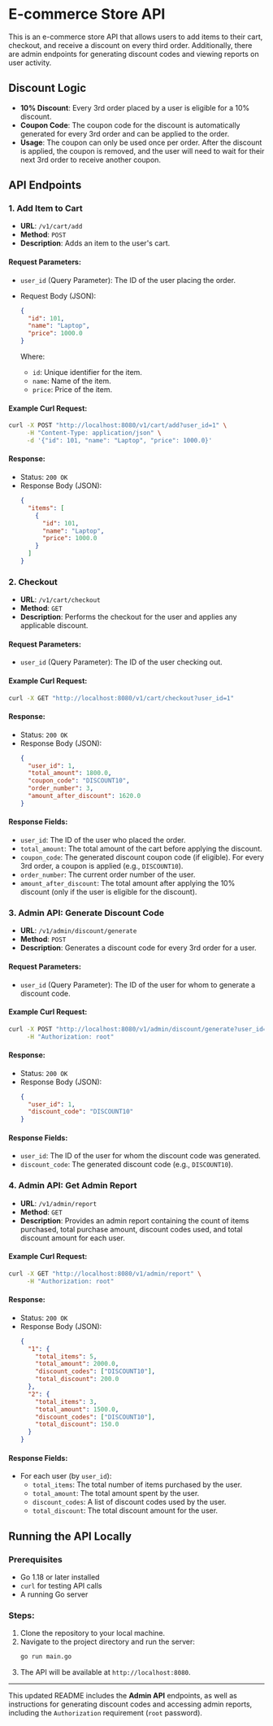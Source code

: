 # E-commerce Store API

This is an e-commerce store API that allows users to add items to their cart, checkout, and receive a discount on every third order. Additionally, there are admin endpoints for generating discount codes and viewing reports on user activity.

## Discount Logic

- **10% Discount**: Every 3rd order placed by a user is eligible for a 10% discount.
- **Coupon Code**: The coupon code for the discount is automatically generated for every 3rd order and can be applied to the order.
- **Usage**: The coupon can only be used once per order. After the discount is applied, the coupon is removed, and the user will need to wait for their next 3rd order to receive another coupon.

## API Endpoints

### 1. **Add Item to Cart**

- **URL**: `/v1/cart/add`
- **Method**: `POST`
- **Description**: Adds an item to the user's cart.

#### Request Parameters:
- `user_id` (Query Parameter): The ID of the user placing the order.
- Request Body (JSON):
    ```json
    {
      "id": 101,
      "name": "Laptop",
      "price": 1000.0
    }
    ```

    Where:
    - `id`: Unique identifier for the item.
    - `name`: Name of the item.
    - `price`: Price of the item.

#### Example Curl Request:
```bash
curl -X POST "http://localhost:8080/v1/cart/add?user_id=1" \
     -H "Content-Type: application/json" \
     -d '{"id": 101, "name": "Laptop", "price": 1000.0}'
```

#### Response:
- Status: `200 OK`
- Response Body (JSON):
    ```json
    {
      "items": [
        {
          "id": 101,
          "name": "Laptop",
          "price": 1000.0
        }
      ]
    }
    ```

### 2. **Checkout**

- **URL**: `/v1/cart/checkout`
- **Method**: `GET`
- **Description**: Performs the checkout for the user and applies any applicable discount.

#### Request Parameters:
- `user_id` (Query Parameter): The ID of the user checking out.

#### Example Curl Request:
```bash
curl -X GET "http://localhost:8080/v1/cart/checkout?user_id=1"
```

#### Response:
- Status: `200 OK`
- Response Body (JSON):
    ```json
    {
      "user_id": 1,
      "total_amount": 1800.0,
      "coupon_code": "DISCOUNT10",
      "order_number": 3,
      "amount_after_discount": 1620.0
    }
    ```

#### Response Fields:
- `user_id`: The ID of the user who placed the order.
- `total_amount`: The total amount of the cart before applying the discount.
- `coupon_code`: The generated discount coupon code (if eligible). For every 3rd order, a coupon is applied (e.g., `DISCOUNT10`).
- `order_number`: The current order number of the user.
- `amount_after_discount`: The total amount after applying the 10% discount (only if the user is eligible for the discount).

### 3. **Admin API: Generate Discount Code**

- **URL**: `/v1/admin/discount/generate`
- **Method**: `POST`
- **Description**: Generates a discount code for every 3rd order for a user.

#### Request Parameters:
- `user_id` (Query Parameter): The ID of the user for whom to generate a discount code.

#### Example Curl Request:
```bash
curl -X POST "http://localhost:8080/v1/admin/discount/generate?user_id=1" \
     -H "Authorization: root"
```

#### Response:
- Status: `200 OK`
- Response Body (JSON):
    ```json
    {
      "user_id": 1,
      "discount_code": "DISCOUNT10"
    }
    ```

#### Response Fields:
- `user_id`: The ID of the user for whom the discount code was generated.
- `discount_code`: The generated discount code (e.g., `DISCOUNT10`).

### 4. **Admin API: Get Admin Report**

- **URL**: `/v1/admin/report`
- **Method**: `GET`
- **Description**: Provides an admin report containing the count of items purchased, total purchase amount, discount codes used, and total discount amount for each user.

#### Example Curl Request:
```bash
curl -X GET "http://localhost:8080/v1/admin/report" \
     -H "Authorization: root"
```

#### Response:
- Status: `200 OK`
- Response Body (JSON):
    ```json
    {
      "1": {
        "total_items": 5,
        "total_amount": 2000.0,
        "discount_codes": ["DISCOUNT10"],
        "total_discount": 200.0
      },
      "2": {
        "total_items": 3,
        "total_amount": 1500.0,
        "discount_codes": ["DISCOUNT10"],
        "total_discount": 150.0
      }
    }
    ```

#### Response Fields:
- For each user (by `user_id`):
  - `total_items`: The total number of items purchased by the user.
  - `total_amount`: The total amount spent by the user.
  - `discount_codes`: A list of discount codes used by the user.
  - `total_discount`: The total discount amount for the user.

## Running the API Locally

### Prerequisites
- Go 1.18 or later installed
- `curl` for testing API calls
- A running Go server

### Steps:
1. Clone the repository to your local machine.
2. Navigate to the project directory and run the server:
   ```bash
   go run main.go
   ```
3. The API will be available at `http://localhost:8080`.

---

This updated README includes the **Admin API** endpoints, as well as instructions for generating discount codes and accessing admin reports, including the `Authorization` requirement (`root` password).
